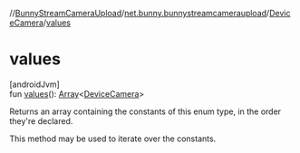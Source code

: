 //[BunnyStreamCameraUpload](../../../index.md)/[net.bunny.bunnystreamcameraupload](../index.md)/[DeviceCamera](index.md)/[values](values.md)

# values

[androidJvm]\
fun [values](values.md)(): [Array](https://kotlinlang.org/api/core/kotlin-stdlib/kotlin/-array/index.html)&lt;[DeviceCamera](index.md)&gt;

Returns an array containing the constants of this enum type, in the order they're declared.

This method may be used to iterate over the constants.